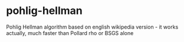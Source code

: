 # pohlig-hellman
Pohlig Hellman algorithm based on english wikipedia version - it works actually, much faster than Pollard rho or BSGS alone
